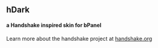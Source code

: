 ## hDark
#### a Handshake inspired skin for bPanel

Learn more about the handshake project at [handshake.org](https://handshake.org)
